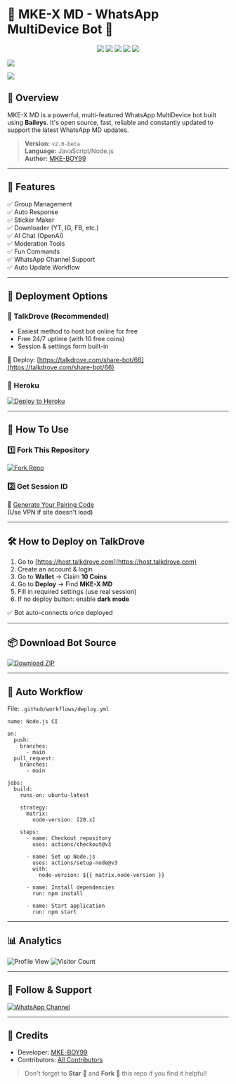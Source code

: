 # 💫 MKE-X MD - WhatsApp MultiDevice Bot 💫

<p align="center">
  <img src="https://img.shields.io/github/followers/mKe-BOY99?style=for-the-badge&color=blue">
  <img src="https://img.shields.io/github/stars/mKe-BOY99/MKE-X-MD?style=for-the-badge&color=gold">
  <img src="https://img.shields.io/github/forks/mKe-BOY99/MKE-X-MD?style=for-the-badge&color=purple">
  <img src="https://img.shields.io/github/repo-size/mKe-BOY99/MKE-X-MD?style=for-the-badge&color=green">
  <img src="https://img.shields.io/badge/Maintained%3F-yes-green.svg?style=for-the-badge">
</p>


<a><img src='https://files.catbox.moe/z4do8f.jpeg'/></a>

<a><img src='https://i.imgur.com/LyHic3i.gif'/></a>

## 🚀 Overview

MKE-X MD is a powerful, multi-featured WhatsApp MultiDevice bot built using **Baileys**. It's open source, fast, reliable and constantly updated to support the latest WhatsApp MD updates.

> **Version:** `v2.0-beta`  
> **Language:** JavaScript/Node.js  
> **Author:** [MKE-BOY99](https://github.com/mKe-BOY99)

---

## 🎯 Features

✅ Group Management  
✅ Auto Response  
✅ Sticker Maker  
✅ Downloader (YT, IG, FB, etc.)  
✅ AI Chat (OpenAI)  
✅ Moderation Tools  
✅ Fun Commands  
✅ WhatsApp Channel Support  
✅ Auto Update Workflow

---

## 📲 Deployment Options

### 🔹 TalkDrove (Recommended)

- Easiest method to host bot online for free
- Free 24/7 uptime (with 10 free coins)
- Session & settings form built-in

🔗 Deploy: [https://talkdrove.com/share-bot/66](https://talkdrove.com/share-bot/66)

### 🔹 Heroku

[![Deploy to Heroku](https://www.herokucdn.com/deploy/button.svg)](https://MKE-X-MKE-BOY99.vercel.app)

---

## 🧠 How To Use

### 1️⃣ Fork This Repository

[![Fork Repo](https://img.shields.io/badge/FORK-MKE--X--MD-blue?style=for-the-badge&logo=github)](https://github.com/mKe-BOY99/MKE-X-MD/fork)

### 2️⃣ Get Session ID

🔗 [Generate Your Pairing Code](https://sessions-muzan-x-md.onrender.com)  
(Use VPN if site doesn't load)

---

## 🛠 How to Deploy on TalkDrove

1. Go to [https://host.talkdrove.com](https://host.talkdrove.com)
2. Create an account & login
3. Go to **Wallet** → Claim **10 Coins**
4. Go to **Deploy** → Find **MKE-X MD**
5. Fill in required settings (use real session)
6. If no deploy button: enable **dark mode**

✅ Bot auto-connects once deployed

---

## 📦 Download Bot Source

[![Download ZIP](https://img.shields.io/badge/Download--Bot--Files-FF009D?style=for-the-badge&logo=github)](https://github.com/mKe-BOY99/MKE-X-MD/archive/refs/heads/main.zip)

---

## 🔄 Auto Workflow

File: `.github/workflows/deploy.yml`


```WORKFLOWS
name: Node.js CI

on:
  push:
    branches:
      - main
  pull_request:
    branches:
      - main

jobs:
  build:
    runs-on: ubuntu-latest

    strategy:
      matrix:
        node-version: [20.x]

    steps:
      - name: Checkout repository
        uses: actions/checkout@v3

      - name: Set up Node.js
        uses: actions/setup-node@v3
        with:
          node-version: ${{ matrix.node-version }}

      - name: Install dependencies
        run: npm install

      - name: Start application
        run: npm start
```

---

## 📊 Analytics

![Profile View](https://komarev.com/ghpvc/?username=MKE-X-MD&label=VIEWS&style=flat-square&color=blue)
![Visitor Count](https://profile-counter.glitch.me/MKE-X-MD/count.svg)

---

## 📢 Follow & Support

[![WhatsApp Channel](https://img.shields.io/badge/Join-WhatsApp%20Channel-25D366?style=for-the-badge&logo=whatsapp)](https://whatsapp.com/channel/0029Vb6JYQ81noz7JAjOlg0t)

---

## 🤝 Credits

- Developer: [MKE-BOY99](https://github.com/mKe-BOY99)
- Contributors: [All Contributors](https://github.com/dawens8/JESUS-CRASH-V1/graphs/contributors)

> Don't forget to **Star** 🌟 and **Fork** 🍴 this repo if you find it helpful!

